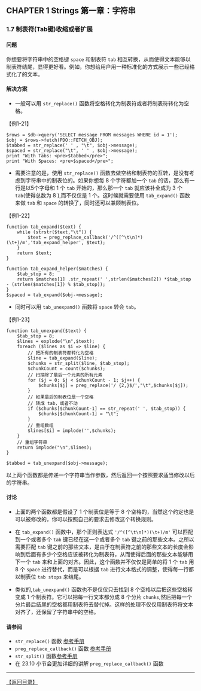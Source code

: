 ## CHAPTER 1 Strings 第一章：字符串 

### 1.7 制表符(Tab键)收缩或者扩展

#### 问题

你想要将字符串中的空格键 `space` 和制表符 `tab` 相互转换，从而使得文本能够以制表符结尾，显得更好看。例如，你想给用户用一种标准化的方式展示一些已经格式化了的文本。

#### 解决方案

- 一般可以用 `str_replace()` 函数将空格转化为制表符或者将制表符转化为空格。

【例1-21】

	$rows = $db->query('SELECT message FROM messages WHERE id = 1');
	$obj = $rows->fetch(PDO::FETCH_OBJ);
	$tabbed = str_replace(' ' , "\t", $obj->message);
	$spaced = str_replace("\t", ' ' , $obj->message);
	print "With Tabs: <pre>$tabbed</pre>";
	print "With Spaces: <pre>$spaced</pre>";

- 需要注意的是，使用 `str_replace()` 函数去做空格和制表符的互转，是没有考虑到字符串中的制表位的。如果你想每 8 个字符都加一个 `tab` 的话，那么有一行是以5个字母和 1 个 `tab` 开始的，那么那一个 `tab` 就应该补全成为 3 个 `tab`(使得总数为 8 ),而不仅仅是 1 个。这时候就需要使用 `tab_expand()` 函数来做 	`tab` 和 `space` 的转换了，同时还可以兼顾制表位。

【例1-22】

	function tab_expand($text) {
		while (strstr($text,"\t")) {
			$text = preg_replace_callback('/^([^\t\n]*)(\t+)/m','tab_expand_helper', $text);
		}
		return $text;
	}

	function tab_expand_helper($matches) {
		$tab_stop = 8;
		return $matches[1] .str_repeat(' ',strlen($matches[2]) *$tab_stop - (strlen($matches[1]) % $tab_stop));
	}
	$spaced = tab_expand($obj->message);

- 同时可以用 `tab_unexpand()` 函数将 `space` 转会 `tab`。

【例1-23】

	function tab_unexpand($text) {
		$tab_stop = 8;
		$lines = explode("\n",$text);
		foreach ($lines as $i => $line) {
			// 把所有的制表符都转化为空格
			$line = tab_expand($line);
			$chunks = str_split($line, $tab_stop);
			$chunkCount = count($chunks);
			// 扫描除了最后一个元素的所有元素
			for ($j = 0; $j < $chunkCount - 1; $j++) {
				$chunks[$j] = preg_replace('/ {2,}$/',"\t",$chunks[$j]);
			}
			// 如果最后的制表位是一个空格
			// 转成 tab，或者不动
			if ($chunks[$chunkCount-1] == str_repeat(' ', $tab_stop)) {
				$chunks[$chunkCount-1] = "\t";
			}
			// 重组数组
			$lines[$i] = implode('',$chunks);
		}
		// 重组字符串
		return implode("\n",$lines);
	}

	$tabbed = tab_unexpand($obj->message);

以上两个函数都是传递一个字符串当作参数，然后返回一个按照要求适当修改以后的字符串。

#### 讨论

- 上面的两个函数都是假设了 1 个制表位是等于 8 个空格的，当然这个约定也是可以被修改的，你可以按照自己的要求去修改这个转换规则。

- 在 `tab_expand()` 函数中，那个正则表达式 `'/^([^\t\n]*)(\t+)/m'` 可以匹配到一个或者多个 `tab` 键已经在这一个或者多个 `tab` 键之前的那些文本。之所以需要匹配 `tab` 键之前的那些文本，是由于在制表符之前的那些文本的长度会影响到后面有多少个空格应该被转化为制表符，从而使得后面的那些文本能够用下一个 `tab` 来和上面的对齐。因此，这个函数并不仅仅是简单的将 1 个 `tab` 用 8 个 `space` 进行替代，而是可以根据 `tab` 进行文本格式的调整，使得每一行都以制表位 `tab stops` 来结尾。

- 类似的,`tab_unexpand()` 函数也不是仅仅只去找到 8 个空格以后把这些空格转变成 1 个制表符。它可以把每一行文本都分成 8 个分片 `chunks`,然后把每一个分片最后结尾的空格都用制表符去替代掉。这样的处理不仅仅用制表符将文本对齐了，还保留了字符串中的空格。

#### 请参阅

- `str_replace()` 函数 [参考手册](http://php.net/manual/zh/function.str-replace.php)
- `preg_replace_callback()` 函数 [参考手册](http://php.net/manual/zh/function.preg-replace-callback.php)
- `str_split()` 函数[参考手册](http://php.net/manual/zh/function.str-split.php)
- 在 23.10 小节会更加详细的讲解 `preg_replace_callback()` 函数

----------


[【返回目录】](/README.md)